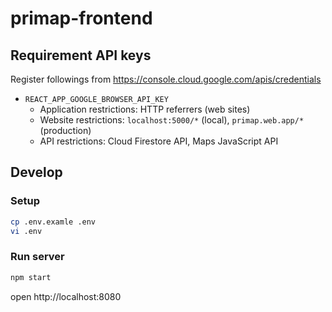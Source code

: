 # primap-frontend
## Requirement API keys
Register followings from https://console.cloud.google.com/apis/credentials

* `REACT_APP_GOOGLE_BROWSER_API_KEY`
  * Application restrictions: HTTP referrers (web sites)
  * Website restrictions: `localhost:5000/*` (local), `primap.web.app/*` (production)
  * API restrictions: Cloud Firestore API, Maps JavaScript API

## Develop
### Setup
```bash
cp .env.examle .env
vi .env
```

### Run server
```bash
npm start
```

open http://localhost:8080
